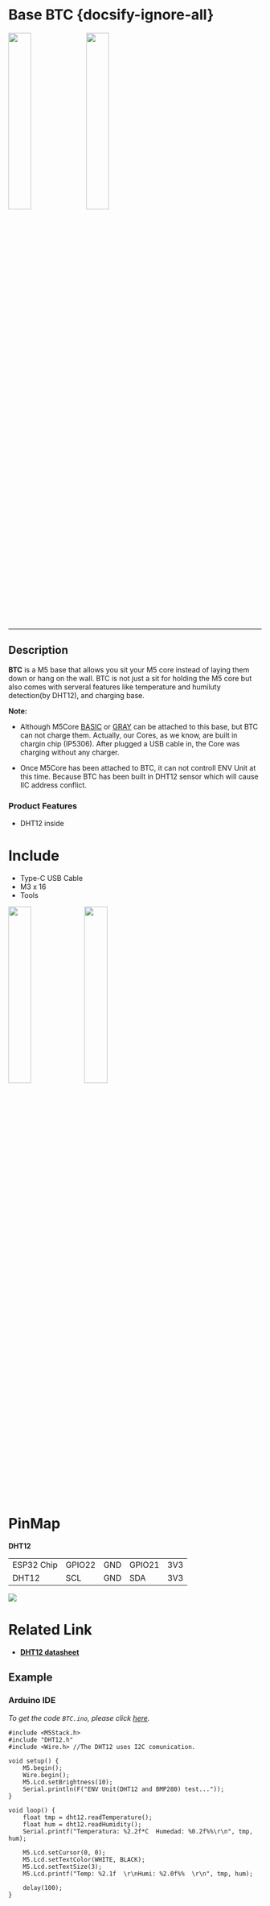 # Base BTC {docsify-ignore-all}

<img src="assets/img/product_pics/module/module_btc_01.png" width="30%" height="30%"> <img src="assets/img/product_pics/module/module_btc_02.png" width="30%" height="30%">

***

##  Description

**BTC** is a M5 base that allows you sit your M5 core instead of laying them down or hang on the wall. BTC is not just a sit for holding the M5 core but also comes with serveral features like temperature and humiluty detection(by DHT12), and charging base.

**Note:**

* Although M5Core [BASIC](https://docs.m5stack.com/#/en/core/basic) or [GRAY](https://docs.m5stack.com/#/en/core/gray) can be attached to this base, but BTC can not charge them. Actually, our Cores, as we know, are built in chargin chip (IP5306). After plugged a USB cable in, the Core was charging without any charger.

* Once M5Core has been attached to BTC, it can not controll ENV Unit at this time. Because BTC has been built in DHT12 sensor which will cause IIC address conflict.

### Product Features

-  DHT12 inside

#  Include

-  Type-C USB Cable
-  M3 x 16
-  Tools

<img src="assets/img/product_pics/module/module_btc_04.png" width="30%" height="30%"><img src="assets/img/product_pics/module/module_btc_03.png" width="30%" height="30%">

#  PinMap

**DHT12**

<table>
 <tr><td>ESP32 Chip</td><td>GPIO22</td><td>GND</td><td>GPIO21</td><td>3V3</td></tr>
 <tr><td>DHT12</td><td>SCL</td><td>GND</td><td>SDA</td><td>3V3</td></tr>
</table>

<img src="assets/img/product_pics/module/module_btc_dht12_pinmap.png">


#  Related Link

- **[DHT12 datasheet](https://m5stack.oss-cn-shenzhen.aliyuncs.com/resource/docs/datasheet/hat/DHT12_en.pdf)**

## Example

### Arduino IDE

*To get the code `BTC.ino`, please click [here](https://github.com/m5stack/M5-ProductExampleCodes/tree/master/Base/BTC/Arduino).*

```arduino
#include <M5Stack.h>
#include "DHT12.h"
#include <Wire.h> //The DHT12 uses I2C comunication.

void setup() {
    M5.begin();
    Wire.begin();
    M5.Lcd.setBrightness(10);
    Serial.println(F("ENV Unit(DHT12 and BMP280) test..."));
}

void loop() {
    float tmp = dht12.readTemperature();
    float hum = dht12.readHumidity();
    Serial.printf("Temperatura: %2.2f*C  Humedad: %0.2f%%\r\n", tmp, hum);

    M5.Lcd.setCursor(0, 0);
    M5.Lcd.setTextColor(WHITE, BLACK);
    M5.Lcd.setTextSize(3);
    M5.Lcd.printf("Temp: %2.1f  \r\nHumi: %2.0f%%  \r\n", tmp, hum);

    delay(100);
}
```

<script>

   var purchase_link = 'https://m5stack.com/collections/m5-base/products/btc-standing-base';

   anchor_search(purchase_link);
   scrollFunc();

</script>